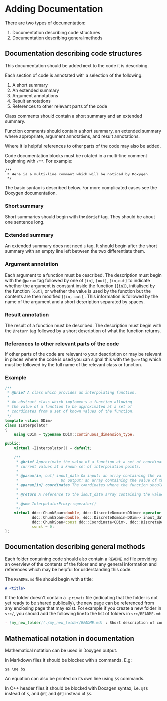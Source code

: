 # Adding Documentation

There are two types of documentation:
1.  Documentation describing code structures
2.  Documentation describing general methods

## Documentation describing code structures

This documentation should be added next to the code it is describing.

Each section of code is annotated with a selection of the following:
1.  A short summary
2.  An extended summary
3.  Argument annotations
4.  Result annotations
5.  References to other relevant parts of the code

Class comments should contain a short summary and an extended summary.

Function comments should contain a short summary, an extended summary where appropriate, argument annotations, and result annotations.

Where it is helpful references to other parts of the code may also be added.

Code documentation blocks must be notated in a multi-line comment beginning with `/**`. For example:
```
/**
 * Here is a multi-line comment which will be noticed by Doxygen.
 */
```

The basic syntax is described below. For more complicated cases see the Doxygen documentation.

### Short summary

Short summaries should begin with the `@brief` tag. They should be about one sentence long.

### Extended summary

An extended summary does not need a tag. It should begin after the short summary with an empty line left between the two differentiate them.

### Argument annotation

Each argument to a function must be described. The description must begin with the `@param` tag followed by one of `[in]`, `[out]`, `[in,out]` to indicate whether the argument is constant inside the function (`[in]`), initialised by the function `[out]`, or whether the value is used by the function but the contents are then modified (`[in, out]`). This information is followed by the name of the argument and a short description separated by spaces.

### Result annotation

The result of a function must be described. The description must begin with the `@return` tag followed by a short description of what the function returns.

### References to other relevant parts of the code

If other parts of the code are relevant to your description or may be relevant in places where the code is used you can signal this with the `@see` tag which must be followed by the full name of the relevant class or function.

### Example

```cpp
/**
 * @brief A class which provides an interpolating function.
 *
 * An abstract class which implements a function allowing
 * the value of a function to be approximated at a set of
 * coordinates from a set of known values of the function.
 */
template <class DDim>
class IInterpolator
{
    using CDim = typename DDim::continuous_dimension_type;

public:
    virtual ~IInterpolator() = default;

    /**
     * @brief Approximate the value of a function at a set of coordinates using the
     * current values at a known set of interpolation points.
     *
     * @param[in, out] inout_data On input: an array containing the value of the function at the interpolation points.
     *                   On output: an array containing the value of the function at the coordinates.
     * @param[in] coordinates The coordinates where the function should be evaluated.
     *
     * @return A reference to the inout_data array containing the value of the function at the coordinates.
     *
     * @see InterpolatorProxy::operator()
     */
    virtual ddc::ChunkSpan<double, ddc::DiscreteDomain<DDim>> operator()(
            ddc::ChunkSpan<double, ddc::DiscreteDomain<DDim>> inout_data,
            ddc::ChunkSpan<const ddc::Coordinate<CDim>, ddc::DiscreteDomain<DDim>> coordinates)
            const = 0;
};
```

## Documentation describing general methods

Each folder containing code should also contain a `README.md` file providing an overview of the contents of the folder and any general information and references which may be helpful for understanding this code.

The `README.md` file should begin with a title:
```markdown
# <title>
```
If the folder doesn't contain a `.private` file (indicating that the folder is not yet ready to be shared publically), the new page can be referenced from any enclosing page that may exist. For example if you create a new folder in `src/`, you should add the following line to the list of folders in `src/README.md`:
```markdown
- [my_new_folder](./my_new_folder/README.md) : Short description of contents.
```

## Mathematical notation in documentation

Mathematical notation can be used in Doxygen output.

In Markdown files it should be blocked with `$` commands. E.g:
```
$a \ne b$
```

An equation can also be printed on its own line using `$$` commands.

In C++ header files it should be blocked with Doxagen syntax, i.e. `@f$` instead of `$`, and `@f[` and `@f]` instead of `$$`.
